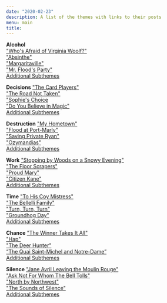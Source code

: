```yaml
---
date: "2020-02-23"
description: A list of the themes with links to their posts
menu: main
title: 
---
```


**Alcohol**  
["Who's Afraid of Virginia Woolf?"](https://themesfromart.com/blog/2021-02-03-alcohol-woolf-nichols/)  
["Absinthe"](https://themesfromart.com/blog/2021-02-03-alcohol-absinthe-degas/)  
["Margaritaville"](https://themesfromart.com/blog/2021-02-01-alcohol-margaritaville-buffet/)  
["Mr. Flood's Party"](https://themesfromart.com/blog/2021-01-24-alcohol-flood-frost/alcoholfloodindex/)  
[Additional Subthemes](https://themesfromart.com/blog/2021-02-03-alcohol-wide-view/)  

**Decisions**
["The Card Players"](https://themesfromart.com/blog/2021-02-08-decisions-the-card-players-a-painting-by-paul-cezanne/decisionscardplayerscezanne/)  
["The Road Not Taken"](https://themesfromart.com/blog/2021-02-08-decisions-from-the-road-not-taken-a-poem-by-robert-frost/decisionsroadfrost/)  
["Sophie's Choice](https://themesfromart.com/blog/2021-02-08-decisions-sophie-s-choice-with-meryl-streep/decisionssophies/)  
["Do You Believe in Magic"](https://themesfromart.com/blog/2021-02-08-decisions-from-do-you-believe-in-magic-a-song-by-the-lovin-spoonful/decisionsmagicspoonful/)  
[Additional Subthemes](https://themesfromart.com/blog/2021-02-10-decisions-a-wider-angle-view/decisionswiderangle/)

**Destruction**
["My Hometown"](https://themesfromart.com/blog/2021-02-18-destruction-from-my-hometown-a-rock-ballad-by-bruce-springsteen/destructhometown/)  
["Flood at Port-Marly"](https://themesfromart.com/blog/2021-02-18-destruction-from-flood-at-port-marly-a-painting-by-alfred-sisley/destructionflood/)  
["Saving Private Ryan"](https://themesfromart.com/blog/2021-02-18-destruction-saving-private-ryan-a-movie-by-steven-spielberg/destructionsaving/)  
["Ozymandias"](https://themesfromart.com/blog/2021-02-18-destruction-ozymandias-a-poem-by-percy-bysshe-shelley/destructoz/)  
[Additional Subthemes](https://themesfromart.com/blog/2021-02-10-decisions-a-wider-angle-view/decisionswiderangle/)  

**Work**
["Stopping by Woods on a Snowy Evening"](https://themesfromart.com/blog/2021-02-26-worksnowy/worksnowy/)  
["The Floor Scrapers"](https://themesfromart.com/blog/2021-02-26-workscrapers/workscrapers/)  
["Proud Mary"](https://themesfromart.com/blog/2021-02-26-workproud/workproud/)  
["Citizen Kane"](https://themesfromart.com/blog/2021-02-26-workkane/workkane/)  
[Additional Subthemes](https://themesfromart.com/blog/2021-02-26-workadditional/workperspective/)  

**Time**
["To His Coy Mistress"](https://themesfromart.com/blog/2021-03-08-time-to-his-coy-mistress-by-andrew-marvell/timecoy/)  
["The Bellelli Family"](https://themesfromart.com/blog/2021-03-08-time-from-the-bellili-family-by-edgar-degas/timebellili/)  
["Turn, Turn, Turn"](https://themesfromart.com/blog/2021-03-08-time-from-turn-turn-turn-by-the-byrds/timeturnturn/)  
["Groundhog Day"](https://themesfromart.com/blog/2021-03-08-time-from-groundhog-day-starring-bill-murray/timegroundhog/)  
[Additional Subthemes](https://themesfromart.com/blog/2021-03-09-time-additional/timeadditional/)  

**Chance**
["The Winner Takes It All"](https://themesfromart.com/blog/2021-03-14-chancewinner/chancewinner/)  
["Hap"](https://themesfromart.com/blog/2021-03-14-chancehap/chancehap/)  
["The Deer Hunter"](https://themesfromart.com/blog/2021-03-14-chancedeerhunter/chancedeer/)  
[“The Quai Saint-Michel and Notre-Dame”](https://themesfromart.com/blog/2021-03-14-chancechurch/chancechurch/)  
[Additional Subthemes](https://themesfromart.com/blog/2021-03-14-chanceadditional/chanceaddl/)

**Silence**
["Jane Avril Leaving the Moulin Rouge"](https://themesfromart.com/post/silenceavril/)  
["Ask Not For Whom The Bell Tolls"](https://themesfromart.com/post/2021-04-08-silencedonne/silencedonne/)  
["North by Northwest"](https://themesfromart.com/post/silencenorthwest/)  
["The Sounds of Silence"](https://themesfromart.com/post/2021-04-08-silencesounds/silencesounds/)  
[Additional Subthemes](https://themesfromart.com/post/2021-03-14-chanceadditional/chanceaddl/)  


